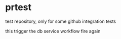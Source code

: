# prtest
test repository, only for some github integration tests

this trigger the db service workflow
fire again
